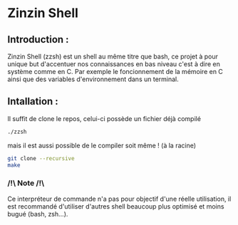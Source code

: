 # Zinzin Shell

## Introduction :
Zinzin Shell (zzsh) est un shell au même titre que bash, ce projet à pour unique 
but d'accentuer nos connaissances en bas niveau c'est à dire en système comme en C. Par exemple le foncionnement de la mémoire en C ainsi
que des variables d'environnement dans un terminal.

## Intallation :

Il suffit de clone le repos, celui-ci possède un fichier déjà compilé
```bash
./zzsh
```
mais il est aussi possible de le compiler soit même ! (à la racine)
```bash
git clone --recursive
make
```
### /!\ Note /!\
Ce interpréteur de commande n'a pas pour objectif d'une réelle utilisation, il est recommandé d'utiliser d'autres shell
beaucoup plus optimisé et moins bugué (bash, zsh...).

